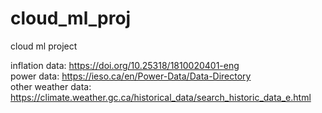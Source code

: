 # cloud_ml_proj
cloud ml project


inflation data: https://doi.org/10.25318/1810020401-eng <br>
power data: https://ieso.ca/en/Power-Data/Data-Directory <br>
other weather data: https://climate.weather.gc.ca/historical_data/search_historic_data_e.html
